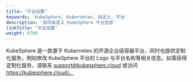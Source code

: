 ```yaml
---
title: "平台设置"
keywords: 'KubeSphere, Kubernetes, 自定义, 平台'
description: '如何自定义 KubeSphere 平台信息'
linkTitle: "平台设置"
weight: 8700
---
```


KubeSphere 是一款基于 Kubernetes 的开源企业级容器平台，同时也提供定制化服务，例如修改 KubeSphere 平台的 Logo 与平台名称等相关信息。如需获得定制化服务，请联系 support@kubesphere.cloud 或访问 https://kubesphere.cloud/。

